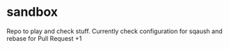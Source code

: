 # sandbox
Repo to play and check stuff.
Currently check configuration for sqaush and rebase for Pull Request
+1